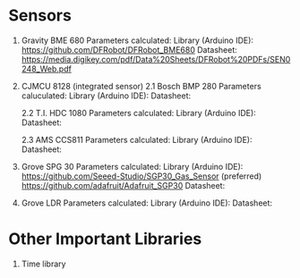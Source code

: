 # Sensors

1. Gravity BME 680
  Parameters calculated: 
  Library (Arduino IDE): https://github.com/DFRobot/DFRobot_BME680 
  Datasheet: https://media.digikey.com/pdf/Data%20Sheets/DFRobot%20PDFs/SEN0248_Web.pdf 
  
2. CJMCU 8128 (integrated sensor)
    2.1 Bosch BMP 280
      Parameters caluculated:
      Library (Arduino IDE):
      Datasheet:
      
     2.2 T.I. HDC 1080
      Parameters calculated:
      Library (Arduino IDE):
      Datasheet:
      
     2.3 AMS CCS811
      Parameters calculated:
      Library (Arduino IDE):
      Datasheet:
      
      
3. Grove SPG 30
  Parameters calculated:
  Library (Arduino IDE): https://github.com/Seeed-Studio/SGP30_Gas_Sensor (preferred)
                         https://github.com/adafruit/Adafruit_SGP30
  Datasheet:
  
4. Grove LDR
  Parameters calculated:
  Library (Arduino IDE):
  Datasheet:
  
  
# Other Important Libraries

1. Time library

